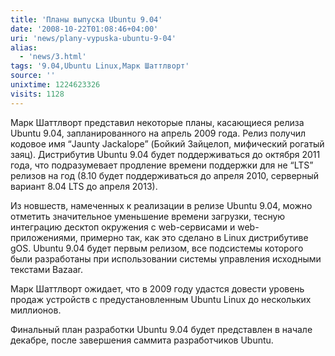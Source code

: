 ```yaml
---
title: 'Планы выпуска Ubuntu 9.04'
date: '2008-10-22T01:08:46+04:00'
uri: 'news/plany-vypuska-ubuntu-9-04'
alias: 
  - 'news/3.html'
tags: '9.04,Ubuntu Linux,Марк Шаттлворт'
source: ''
unixtime: 1224623326
visits: 1128
---
```

Марк Шаттлворт представил некоторые планы, касающиеся релиза Ubuntu 9.04, запланированного на апрель 2009 года. Релиз получил кодовое имя “Jaunty Jackalope” (Бойкий Зайцелоп, мифический рогатый заяц). Дистрибутив Ubuntu 9.04 будет поддерживаться до октября 2011 года, что подразумевает продление времени поддержки для не “LTS” релизов на год (8.10 будет поддерживаться до апреля 2010, серверный вариант 8.04 LTS до апреля 2013).

Из новшеств, намеченных к реализации в релизе Ubuntu 9.04, можно отметить значительное уменьшение времени загрузки, тесную интеграцию десктоп окружения с web-сервисами и web-приложениями, примерно так, как это сделано в Linux дистрибутиве gOS. Ubuntu 9.04 будет первым релизом, все подсистемы которого были разработаны при использовании системы управления исходными текстами Bazaar.

Марк Шаттлворт ожидает, что в 2009 году удастся довести уровень продаж устройств с предустановленным Ubuntu Linux до нескольких миллионов.

Финальный план разработки Ubuntu 9.04 будет представлен в начале декабре, после завершения саммита разработчиков Ubuntu.
